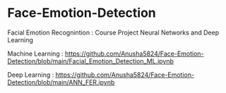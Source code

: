 # Face-Emotion-Detection

Facial Emotion Recognintion : Course Project Neural Networks and Deep Learning

Machine Learning : https://github.com/Anusha5824/Face-Emotion-Detection/blob/main/Facial_Emotion_Detection_ML.ipynb

Deep Learning : https://github.com/Anusha5824/Face-Emotion-Detection/blob/main/ANN_FER.ipynb
